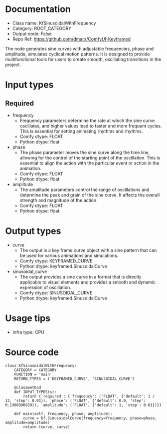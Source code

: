 # Documentation
- Class name: KfSinusoidalWithFrequency
- Category: ROOT_CATEGORY
- Output node: False
- Repo Ref: https://github.com/dmarx/ComfyUI-Keyframed

The node generates sine curves with adjustable frequencies, phase and amplitude, simulates cyclical motion patterns. It is designed to provide multifunctional tools for users to create smooth, oscillating transitions in the project.

# Input types
## Required
- frequency
    - Frequency parameters determine the rate at which the sine curve oscillates, and higher values lead to faster and more frequent cycles. This is essential for setting animating rhythms and rhythms.
    - Comfy dtype: FLOAT
    - Python dtype: float
- phase
    - The phase parameter moves the sine curve along the time line, allowing for the control of the starting point of the oscillation. This is essential to align the action with the particular event or action in the animation.
    - Comfy dtype: FLOAT
    - Python dtype: float
- amplitude
    - The amplitude parameters control the range of oscillations and determine the peak and grain of the sine curve. It affects the overall strength and magnitude of the action.
    - Comfy dtype: FLOAT
    - Python dtype: float

# Output types
- curve
    - The output is a key frame curve object with a sine pattern that can be used for various animations and simulations.
    - Comfy dtype: KEYFRAMED_CURVE
    - Python dtype: keyframed.SinusoidalCurve
- sinusoidal_curve
    - The output provides a sine curve in a format that is directly applicable to visual elements and provides a smooth and dynamic expression of oscillation.
    - Comfy dtype: SINUSOIDAL_CURVE
    - Python dtype: keyframed.SinusoidalCurve

# Usage tips
- Infra type: CPU

# Source code
```
class KfSinusoidalWithFrequency:
    CATEGORY = CATEGORY
    FUNCTION = 'main'
    RETURN_TYPES = ('KEYFRAMED_CURVE', 'SINUSOIDAL_CURVE')

    @classmethod
    def INPUT_TYPES(s):
        return {'required': {'frequency': ('FLOAT', {'default': 1 / 12, 'step': 0.01}), 'phase': ('FLOAT', {'default': 0.0, 'step': 0.1308996939}), 'amplitude': ('FLOAT', {'default': 1, 'step': 0.01})}}

    def main(self, frequency, phase, amplitude):
        curve = kf.SinusoidalCurve(frequency=frequency, phase=phase, amplitude=amplitude)
        return (curve, curve)
```